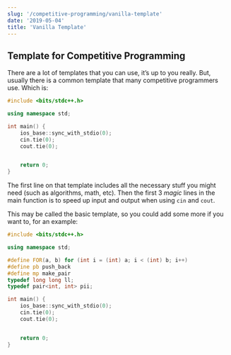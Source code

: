 ```yaml
---
slug: '/competitive-programming/vanilla-template'
date: '2019-05-04'
title: 'Vanilla Template'
---
```




## Template for Competitive Programming

There are a lot of templates that you can use, it’s up to you really. But, usually there is a common template that many competitive programmers use.
Which is:

```c++
#include <bits/stdc++.h>

using namespace std;

int main() {
    ios_base::sync_with_stdio(0);
    cin.tie(0);
    cout.tie(0);


    return 0;
}
```

The first line on that template includes all the necessary stuff you might need (such as algorithms, math, etc). Then the first 3 *magic* lines in the main function is to speed up input and output when using `cin` and `cout`.

This may be called the basic template, so you could add some more if you want to, for an example:

```c++
#include <bits/stdc++.h>

using namespace std;

#define FOR(a, b) for (int i = (int) a; i < (int) b; i++)
#define pb push_back
#define mp make_pair
typedef long long ll;
typedef pair<int, int> pii;

int main() {
    ios_base::sync_with_stdio(0);
    cin.tie(0);
    cout.tie(0);


    return 0;
}
```
